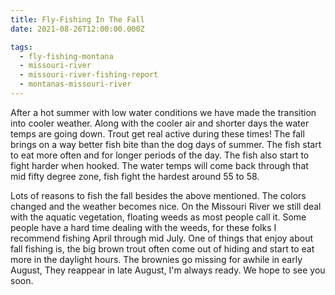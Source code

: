 ```yaml
---
title: Fly-Fishing In The Fall
date: 2021-08-26T12:00:00.000Z

tags:
  - fly-fishing-montana
  - missouri-river
  - missouri-river-fishing-report
  - montanas-missouri-river
---
```


After a hot summer with low water conditions we have made the transition into cooler weather. Along with the cooler air and shorter days the water temps are going down. Trout get real active during these times! The fall brings on a way better fish bite than the dog days of summer. The fish start to eat more often and for longer periods of the day. The fish also start to fight harder when hooked. The water temps will come back through that mid fifty degree zone, fish fight the hardest around 55 to 58.

Lots of reasons to fish the fall besides the above mentioned. The colors changed and the weather becomes nice. On the Missouri River we still deal with the aquatic vegetation, floating weeds as most people call it. Some people have a hard time dealing with the weeds, for these folks I recommend fishing April through mid July. One of things that enjoy about fall fishing is, the big brown trout often come out of hiding and start to eat more in the daylight hours. The brownies go missing for awhile in early August, They reappear in late August, I'm always ready. We hope to see you soon.
